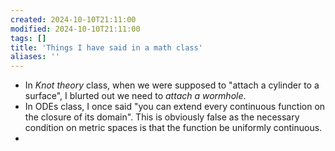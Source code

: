 ```yaml
---
created: 2024-10-10T21:11:00
modified: 2024-10-10T21:11:00
tags: []
title: 'Things I have said in a math class'
aliases: '' 
---
```


- In _Knot theory_ class, when we were supposed to  "attach a cylinder to a surface", I blurted out we need to *attach a wormhole*.
- In ODEs class, I once said "you can extend every continuous function on the closure of its domain". This is obviously false as the necessary condition on metric spaces is that the function be uniformly continuous.
- 